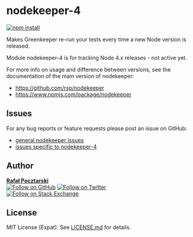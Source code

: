 # nodekeeper-4

[![npm install][install-img]][npm-url]

[npm-url]: https://www.npmjs.com/package/nodekeeper-4
[github-url]: https://github.com/rsp/nodekeeper-4
[readme-url]: https://github.com/rsp/nodekeeper-4#readme
[issues-main-url]: https://github.com/rsp/nodekeeper/issues
[issues-ver-url]: https://github.com/rsp/nodekeeper-4/issues
[license-url]: https://github.com/rsp/nodekeeper-4/blob/master/LICENSE.md
[travis-url]: https://travis-ci.org/rsp/nodekeeper-4
[travis-img]: https://travis-ci.org/rsp/nodekeeper-4.svg?branch=master
[snyk-url]: https://snyk.io/test/github/rsp/nodekeeper-4
[snyk-img]: https://snyk.io/test/github/rsp/nodekeeper-4/badge.svg
[david-url]: https://david-dm.org/rsp/nodekeeper-4
[david-img]: https://david-dm.org/rsp/nodekeeper-4/status.svg
[install-img]: https://nodei.co/npm/nodekeeper-4.png?compact=true
[downloads-img]: https://img.shields.io/npm/dt/nodekeeper-4.svg
[license-img]: https://img.shields.io/npm/l/nodekeeper-4.svg
[stats-url]: http://npm-stat.com/charts.html?package=nodekeeper-4
[github-follow-url]: https://github.com/rsp
[github-follow-img]: https://img.shields.io/github/followers/rsp.svg?style=social&label=Follow
[twitter-follow-url]: https://twitter.com/intent/follow?screen_name=pocztarski
[twitter-follow-img]: https://img.shields.io/twitter/follow/pocztarski.svg?style=social&label=Follow
[stackoverflow-url]: https://stackoverflow.com/users/613198/rsp
[stackexchange-url]: https://stackexchange.com/users/303952/rsp
[stackexchange-img]: https://stackexchange.com/users/flair/303952.png

Makes Greenkeeper re-run your tests every time a new Node version is released.

Module nodekeeper-4 is for tracking Node 4.x releases - not active yet.

For more info on usage and difference between versions,
see the documentation of the main version of nodekeeper:

* https://github.com/rsp/nodekeeper
* https://www.npmjs.com/package/nodekeeper

Issues
------
For any bug reports or feature requests
please post an issue on GitHub:

* [general nodekeeper issues][issues-main-url]
* [issues specific to nodekeeper-4][issues-ver-url]

Author
------
[**Rafał Pocztarski**](https://pocztarski.com/)
<br/>
[![Follow on GitHub][github-follow-img]][github-follow-url]
[![Follow on Twitter][twitter-follow-img]][twitter-follow-url]
<br/>
[![Follow on Stack Exchange][stackexchange-img]][stackoverflow-url]

License
-------
MIT License (Expat). See [LICENSE.md](LICENSE.md) for details.
